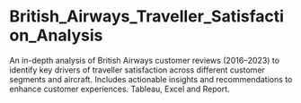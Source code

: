 # British_Airways_Traveller_Satisfaction_Analysis
An in-depth analysis of British Airways customer reviews (2016–2023) to identify key drivers of traveller satisfaction across different customer segments and aircraft. Includes actionable insights and recommendations to enhance customer experiences. Tableau, Excel and Report.
